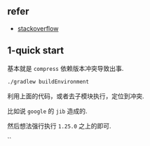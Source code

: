 


## refer

- [stackoverflow](https://stackoverflow.com/questions/78638699/bootjar-task-fails-with-gradle-8-5-and-spring-boot-3-3-0-caused-by-spring-boot)



## 1-quick start


基本就是 `compress` 依赖版本冲突导致出事. 


```sh
./gradlew buildEnvironment  
```

利用上面的代码，或者去子模块执行，定位到冲突. 

比如说 `google` 的 `jib` 造成的.

然后想法强行执行 `1.25.0` 之上的即可.




``